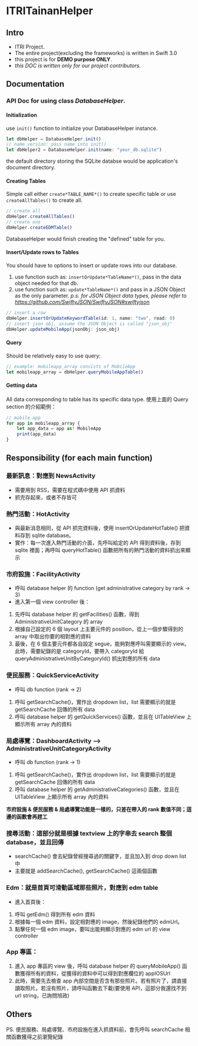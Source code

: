 # ITRITainanHelper 

## Intro
* ITRI Project.
* The entire project(excluding the frameworks) is written in Swift 3.0
* this project is for **DEMO purpose ONLY**.
* *this DOC is written only for our project contributors.*

## Documentation

### API Doc for using class *DatabaseHelper*.
#### Initialization
use `init()` function to initialize your DatabaseHelper instance.
```jsx
let dbHelper = DatabaseHelper.init()
// name version: pass name into init()
let dbHelper2 = DatabaseHelper.init(name: "your_db.sqlite")
```
the default directory storing the SQLite databse would be application's document directory.

#### Creating Tables
Simple call either `create*TABLE_NAME*()` to create specific table or use `createAllTables()` to create all.
```jsx
// create all
dbHelper.createAllTables()
// create one
dbHelper.createEDMTable()
```
DatabaseHelper would finish creating the "defined" table for you.

#### Insert/Update rows to Tables
You should have to options to insert or update rows into our database.
1. use function such as: `insertOrUpdate*TableName*()`, pass in the data object needed for that db.
2. use function such as: `update*TableName*()` and pass in a JSON Object as the only parameter.
*p.s. for JSON Object data types, please refer to https://github.com/SwiftyJSON/SwiftyJSON#swiftyjson*
```jsx
// insert a row
dbHelper.insertOrUpdateKeywordTable(id: 1, name: "two", read: 0)
// insert json obj, assume the JSON Object is called "json_obj"
dbHelper.updateMobileApp(jsonObj: json_obj)
```

#### Query
Should be relatively easy to use query:
```jsx
// example: mobileapp_array consists of MobileApp
let mobileapp_array = dbHelper.queryMobileAppTable()
```

#### Getting data
All data corresponding to table has its specific data type.
使用上面的 Query section 的介紹範例：
```jsx
// mobile app
for app in mobileapp_array {
	let app_data = app as! MobileApp
	print(app_data)
}
```

## Responsibility (for each main function)
### 最新訊息：對應到 NewsActivity
* 需要用到 RSS，需要在程式碼中使用 API 抓資料
* 抓完存起來，或者不存皆可
 
### 熱門活動：HotActivity
* 與最新消息相同，從 API 抓完資料後，使用 insertOrUpdateHotTable() 把資料存到 sqlite database。
* 實作：每一次進入熱門活動的介面，先呼叫給定的 API 得到資料後，存到 sqlite 裡面；再呼叫 queryHotTable() 函數把所有的熱門活動的資料抓出來顯示
 
### 市府設施：FacilityActivity
* 呼叫 database helper 的 function (get administrative category by rank → 3)
* 進入第一個 view controller 後：
1. 先呼叫 database helper 的 getFacilities() 函數，得到 AdministrativeUnitCategory 的 array
2. 根據自己設定的 6 個 layout 上主要元件的 position，從上一個步驟得到的 array 中取出你要的相對應的資料
3. 最後，在 6 個主要元件都各自設定 segue，能夠對應呼叫需要顯示的 view。此時，需要紀錄的是 categoryId，要帶入 categoryId 給 queryAdministrativeUnitByCategoryId() 抓出對應的所有 data
 
### 便民服務：QuickServiceActivity 
* 呼叫 db function (rank → 2)
1. 呼叫 getSearchCache()，實作出 dropdown list，list 需要顯示的就是 getSearchCache 回傳的所有 data
2. 呼叫 database helper 的 getQuickServices() 函數，並且在 UITableView 上顯示所有 array 內的資料
 
### 局處導覽：DashboardActivity --> AdministrativeUnitCategoryActivity
* 呼叫 db function (rank → 1)
1. 呼叫 getSearchCache()，實作出 dropdown list，list 需要顯示的就是 getSearchCache 回傳的所有 data
2. 呼叫 database helper 的 getAdministrativeCategories() 函數，並且在 UITableView 上顯示所有 array 內的資料
 
**市府設施 & 便民服務 & 局處導覽功能是一樣的，只差在帶入的 rank 數值不同；這邊的函數會再趕工**
 
### 搜尋活動：這部分就是根據 textview 上的字串去 search 整個 database，並且回傳
* searchCache() 會去紀錄曾經搜尋過的關鍵字，並且加入到 drop down list 中
* 主要就是 addSearchCache(), getSearchCache() 這兩個函數
 
### Edm：就是首頁可滑動區域那些照片，對應到 edm table
* 進入首頁後：
1. 呼叫 getEdm() 得到所有 edm 資料
2. 根據每一個 edm 資料，設定相對應的 image，然後紀錄他們的 edmUrl。
3. 點擊任何一個 edm image，要叫出能夠顯示對應的 edm url 的 view controller
 
### App 專區：
1. 進入 app 專區的 view 後，呼叫 database helper 的 queryMobileApp() 函數獲得所有的資料，從獲得的資料中可以得到對應欄位的 appIOSUrl
2. 此時，需要先去檢查 app 內部空間是否含有那些照片。若有照片了，請直接讀取照片。若沒有照片，請呼叫函數去下載(要使用 API，這部分我還找不到 url string，已詢問旭政)
 
## Others
PS. 便民服務、局處導覽、市府設施在進入抓資料前，會先呼叫 searchCache 相關函數獲得之前瀏覽紀錄

